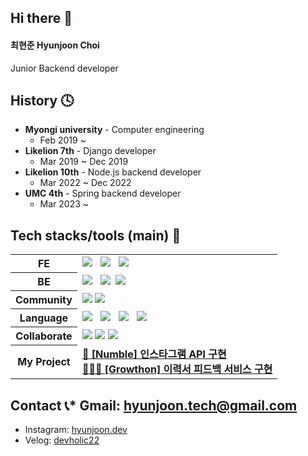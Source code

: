 ## Hi there 👋
#### 최현준 Hyunjoon Choi
Junior Backend developer
## History 🕓
* **Myongi university** - Computer engineering
  * Feb 2019 ~
* **Likelion 7th** - Django developer
  * Mar 2019 ~ Dec 2019
* **Likelion 10th** - Node.js backend developer
  * Mar 2022 ~ Dec 2022
* **UMC 4th** - Spring backend developer
  * Mar 2023 ~ 
## Tech stacks/tools (main) 🏁
<table style="border: 0px" width="130">
 <tbody>
  <tr>
   <th><b>FE</b></th>
   <td>
    <img src="https://img.shields.io/badge/HTML5-E34F26?style=flat-square&logo=HTML5&logoColor=white"/> &nbsp
    <img src="https://img.shields.io/badge/CSS3-1572B6?style=flat-square&logo=CSS3&logoColor=white"/> &nbsp
    <img src="https://img.shields.io/badge/JavaScript-F7DF1E?style=flat-square&logo=JavaScript&logoColor=white"/> &nbsp
   </td>
  <tr/>
  <tr>
   <th><b>BE</b></th>
   <td>
    <img src="https://img.shields.io/badge/MySQL-4479A1?style=flat-square&logo=MySQL&logoColor=white"/> &nbsp 
    <img src="https://img.shields.io/badge/Spring Boot-6db33f?style=flat-square&logo=Spring Boot&logoColor=white"/>&nbsp
    <img src="https://img.shields.io/badge/Spring Security-6db33f?style=flat-square&logo=Spring Security&logoColor=white"/>
   </td>
  </tr>
  <tr>
   <th><b>Community</b></th>
   <td>
    <img src="https://img.shields.io/badge/LIKELION 🦁-FFA348?style=flat-square&logo=LIKELION&logoColor=white"/>
    <img src="https://img.shields.io/badge/UMC 🌳-6db33f?style=flat-square&logo=UMC&logoColor=white"/>
   </td>
  </tr>
  <tr>
   <th><b>Language</b></th>
   <td>
    <img src="https://img.shields.io/badge/Java-007396?style=flat-square&logo=Java&logoColor=white"/> &nbsp
    <img src="https://img.shields.io/badge/Python-3776AB?style=flat-square&logo=Python&logoColor=white"/> &nbsp
    <img src="https://img.shields.io/badge/JavaScript-F7DF1E?style=flat-square&logo=JavaScript&logoColor=white"/> &nbsp
    <img src="https://img.shields.io/badge/Dart-0175C2?style=flat-square&logo=Dart&logoColor=white"/> &nbsp
   </td>
  </tr>
   <tr>
   <th><b>Collaborate</b></th>
   <td>
    <img src="https://img.shields.io/badge/Notion-000000?style=flat-square&logo=Notion&logoColor=white"/>
    <img src="https://img.shields.io/badge/Discord-5865F2?style=flat-square&logo=Discord&logoColor=white"/>
    <img src="https://img.shields.io/badge/Slack-4A154B?style=flat-square&logo=Slack&logoColor=white"/>
   </td>
  </tr>
  <tr>
   <th><b>My Project</b></th>
   <td>
    <a href="https://github.com/devholic22/numble_insta"><b>🥉 [Numble] 인스타그램 API 구현</b></a><br/>
    <a href="https://github.com/psychology50/trip-tip"><b>🧑🏻‍💻 [Growthon] 이력서 피드백 서비스 구현</b></a><br/>
   </td>
  </tr>
 <tbody>
</table>

## Contact 📞* Gmail: hyunjoon.tech@gmail.com
* Instagram: [hyunjoon.dev](https://www.instagram.com/hyunjoon.dev/)
* Velog: [devholic22](https://velog.io/@devholic22)
